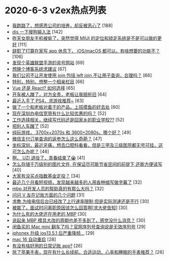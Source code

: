 # 2020-6-3 v2ex热点列表

+ [我跑路了，想感恩公司的培养，却反被恶心了](https://www.v2ex.com/t/678074#reply188) [188]
+ [dis 一下搜狗输入法](https://www.v2ex.com/t/678075#reply142) [142]
+ [昨天女朋友手机被偷了，突然觉得 MIUI 的定位和锁定系统是不是可以做的更好](https://www.v2ex.com/t/678162#reply111) [111]
+ [辞职了打算在家写 app 休息下， iOS/macOS 都可以，有啥想要的功能不？](https://www.v2ex.com/t/678222#reply106) [106]
+ [发现个英雄联盟手游的盗号网站](https://www.v2ex.com/t/678079#reply69) [69]
+ [想换个博客系统求建议](https://www.v2ex.com/t/678201#reply67) [67]
+ [我们公司不让开发使用 join 包括 left join,不让用子查询，合理吗？](https://www.v2ex.com/t/678312#reply66) [66]
+ [特别，特别，想整一个相亲栏目](https://www.v2ex.com/t/678084#reply66) [66]
+ [Vue 还是 React? 如何选择](https://www.v2ex.com/t/678277#reply65) [65]
+ [开车被人蹭了，对方全责，老板让我赔折旧](https://www.v2ex.com/t/678229#reply64) [64]
+ [最近入手了 PS4，求游戏推荐~](https://www.v2ex.com/t/678113#reply63) [63]
+ [做了一个和老板对着干的产品，上班摸鱼的好去处](https://www.v2ex.com/t/678106#reply60) [60]
+ [现在深圳办电信宽带有什么比较优惠的吗？](https://www.v2ex.com/t/678091#reply52) [52]
+ [工作选择相关，继续写代码还是回家乡的职业学校??](https://www.v2ex.com/t/678119#reply52) [52]
+ [把别人车蹭了](https://www.v2ex.com/t/678124#reply52) [52]
+ [纯玩游戏， 3700x+2070s 和 3600+2080s，哪个好？](https://www.v2ex.com/t/678099#reply49) [49]
+ [微信支付订单查询的返参怎么这么奇葩？](https://www.v2ex.com/t/678101#reply47) [47]
+ [坐标深圳，最近牙痛，想去口腔科看看，但是三甲及三级医院都无号可挂，这可怎么办呢？](https://www.v2ex.com/t/678117#reply46) [46]
+ [啊， UZI 退役了，青春结束了😭](https://www.v2ex.com/t/678241#reply41) [41]
+ [怎么存储千万级别的图片文件, 在保证尽可能节省空间的前提下,还能方便读写](https://www.v2ex.com/t/678233#reply40) [40]
+ [大家有没买点指数基金定投？](https://www.v2ex.com/t/678297#reply34) [34]
+ [最近几个月看短视频，发现越来越多的人用各种缩写做字幕了](https://www.v2ex.com/t/678092#reply32) [32]
+ [mbp 对开发人员的帮助真的有那么大吗？](https://www.v2ex.com/t/678118#reply32) [32]
+ [问问 V 友在记账方面的几个问题](https://www.v2ex.com/t/678145#reply31) [31]
+ [求教,为啥电信后台已经改了上行速率限制,但是实际测速还是不行](https://www.v2ex.com/t/678220#reply30) [30]
+ [被裁了，面试时问离职原因该怎么回答啊[求大佬告知]](https://www.v2ex.com/t/678258#reply30) [30]
+ [为什么有的大佬还在用老的 MBP](https://www.v2ex.com/t/678306#reply30) [30]
+ [说起来 MBP 模具大改的周期也差不多到了，感觉没什么消息？](https://www.v2ex.com/t/678073#reply30) [30]
+ [闲鱼买的 Mac mini 翻车了吗？官网序列号查询说是无效序列号](https://www.v2ex.com/t/678175#reply29) [29]
+ [iphonex 升级 ios13.5.1 后严重降频...](https://www.v2ex.com/t/678105#reply29) [29]
+ [mac 16 自动重启](https://www.v2ex.com/t/678114#reply28) [28]
+ [有没有啥好用的日常记账 app?](https://www.v2ex.com/t/678159#reply26) [26]
+ [除了苹果手表，现在有什么长续航，合适运动、心率和睡眠的手表推荐？](https://www.v2ex.com/t/678167#reply26) [26]
